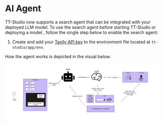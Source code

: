 # AI Agent 

TT-Studio now supports a search agent that can be integrated with your deployed LLM model. 
To use the search agent before starting TT-Studio or deploying a model , follow the single step below to enable the search agent:

1. Create and add your [Tavily API key](https://tavily.com/) to the environment file located at `tt-studio/app/env`.

How the agent works is depicted in the visual below.

![Agent Workflow](./Agent_flow.png)

